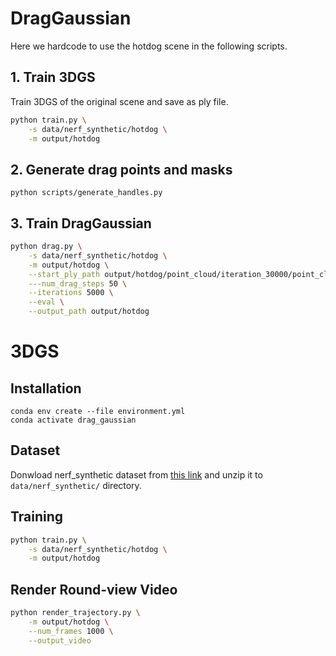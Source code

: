 # DragGaussian
Here we hardcode to use the hotdog scene in the following scripts.
## 1. Train 3DGS
Train 3DGS of the original scene and save as ply file.  
```bash
python train.py \
    -s data/nerf_synthetic/hotdog \
    -m output/hotdog
```

## 2. Generate drag points and masks
```
python scripts/generate_handles.py
```
## 3. Train DragGaussian
```bash
python drag.py \
    -s data/nerf_synthetic/hotdog \
    -m output/hotdog \
    --start_ply_path output/hotdog/point_cloud/iteration_30000/point_cloud.ply \
    ---num_drag_steps 50 \
    --iterations 5000 \
    --eval \
    --output_path output/hotdog
```

# 3DGS
## Installation
```
conda env create --file environment.yml
conda activate drag_gaussian
```

## Dataset
Donwload nerf_synthetic dataset from [this link](https://drive.google.com/file/d/18JxhpWD-4ZmuFKLzKlAw-w5PpzZxXOcG/view?usp=share_link) and unzip it to `data/nerf_synthetic/` directory.

## Training
```bash
python train.py \
    -s data/nerf_synthetic/hotdog \
    -m output/hotdog
```

## Render Round-view Video
```bash
python render_trajectory.py \
    -m output/hotdog \
    --num_frames 1000 \
    --output_video
```
